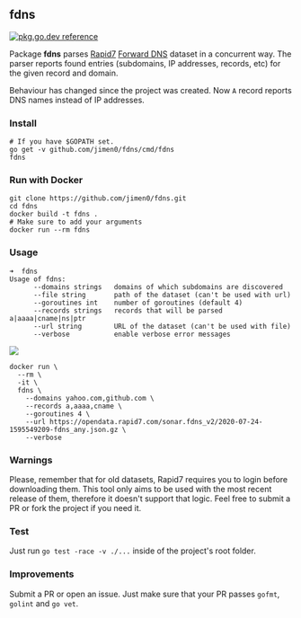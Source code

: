 ## fdns

[![pkg.go.dev reference](https://img.shields.io/badge/go.dev-reference-007d9c?logo=go&logoColor=white&style=flat-square)](https://pkg.go.dev/github.com/jimen0/fdns/v2)

Package **fdns** parses [Rapid7](https://www.rapid7.com/) [Forward DNS](https://github.com/rapid7/sonar/wiki/Forward-DNS) dataset in a concurrent way. The parser reports found entries (subdomains, IP addresses, records, etc) for the given record and domain.

Behaviour has changed since the project was created. Now `A` record reports DNS names instead of IP addresses.

### Install

```console
# If you have $GOPATH set.
go get -v github.com/jimen0/fdns/cmd/fdns
fdns
```

### Run with Docker

```console
git clone https://github.com/jimen0/fdns.git
cd fdns
docker build -t fdns .
# Make sure to add your arguments
docker run --rm fdns
```

### Usage

```console
➜  fdns
Usage of fdns:
      --domains strings   domains of which subdomains are discovered
      --file string       path of the dataset (can't be used with url)
      --goroutines int    number of goroutines (default 4)
      --records strings   records that will be parsed a|aaaa|cname|ns|ptr
      --url string        URL of the dataset (can't be used with file)
      --verbose           enable verbose error messages
```

<a href="https://asciinema.org/a/QcyHYCj3z13hn34zoshNshO3x?autoplay=1"><img src="https://asciinema.org/a/QcyHYCj3z13hn34zoshNshO3x.png"/></a>


```console
docker run \
  --rm \
  -it \
  fdns \
    --domains yahoo.com,github.com \
    --records a,aaaa,cname \
    --goroutines 4 \
    --url https://opendata.rapid7.com/sonar.fdns_v2/2020-07-24-1595549209-fdns_any.json.gz \
    --verbose
```

### Warnings

Please, remember that for old datasets, Rapid7 requires you to login before downloading them. This tool only aims to be used with the most recent release of them, therefore it doesn't support that logic. Feel free to submit a PR or fork the project if you need it.

### Test

Just run `go test -race -v ./...` inside of the project's root folder.

### Improvements

Submit a PR or open an issue. Just make sure that your PR passes `gofmt`, `golint` and `go vet`.
